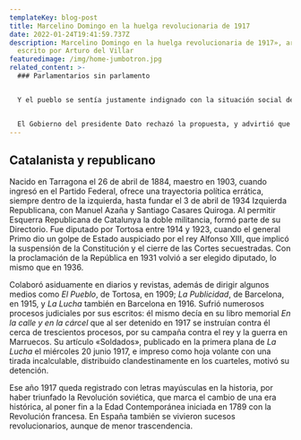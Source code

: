 ```yaml
---
templateKey: blog-post
title: Marcelino Domingo en la huelga revolucionaria de 1917
date: 2022-01-24T19:41:59.737Z
description: Marcelino Domingo en la huelga revolucionaria de 1917», artículo
  escrito por Arturo del Villar
featuredimage: /img/home-jumbotron.jpg
related_content: >-
  ### Parlamentarios sin parlamento


  Y el pueblo se sentía justamente indignado con la situación social del reino. Al empezar julio de 1917 las Cortes se hallaban cerradas, suspendidas las teóricas garantías constitucionales, y vigente una férrea censura de prensa. El jueves día 5 se reunió en el Ayuntamiento de Barcelona una asamblea de parlamentarios catalanes, diputados y senadores, que aprobó exigir al Gobierno de Madrid la inmediata convocatoria de Cortes Constituyentes. De no aceptarlo se celebraría una asamblea extraordinaria el jueves 19.


  El Gobierno del presidente Dato rechazó la propuesta, y advirtió que de celebrarse la reunión el día 19 sería un acto sedicioso castigado en el Código Penal. Sin miedo a la amenaza, ese día trataron de entrar en el Ayuntamiento 46 parlamentarios presentes, pero la Guardia Civil se lo impidió y les obligó a marcharse. Al día siguiente el pleno del Ayuntamiento y la Diputación elevaron sendas protestas por la suspensión del acto, pero al comenzar el día 19 una huelga de ferroviarios y tranvías eléctricos en Valencia, el tema de la Asamblea quedó pospuesto.
---
```

## Catalanista y republicano

Nacido en Tarragona el 26 de abril de 1884, maestro en 1903, cuando ingresó en el Partido Federal, ofrece una trayectoria política errática, siempre dentro de la izquierda, hasta fundar el 3 de abril de 1934 Izquierda Republicana, con Manuel Azaña y Santiago Casares Quiroga. Al permitir Esquerra Republicana de Catalunya la doble militancia, formó parte de su Directorio. Fue diputado por Tortosa entre 1914 y 1923, cuando el general Primo dio un golpe de Estado auspiciado por el rey Alfonso XIII, que implicó la suspensión de la Constitución y el cierre de las Cortes secuestradas. Con la proclamación de la República en 1931 volvió a ser elegido diputado, lo mismo que en 1936.

Colaboró asiduamente en diarios y revistas, además de dirigir algunos medios como *El Pueblo*, de Tortosa, en 1909; *La Publicidad*, de Barcelona, en 1915, y *La Lucha* también en Barcelona en 1916. Sufrió numerosos procesos judiciales por sus escritos: él mismo decía en su libro memorial *En la calle y en la cárcel* que al ser detenido en 1917 se instruían contra él cerca de trescientos procesos, por su campaña contra el rey y la guerra en Marruecos. Su artículo «Soldados», publicado en la primera plana de *La Lucha* el miércoles 20 junio 1917, e impreso como hoja volante con una tirada incalculable, distribuido clandestinamente en los cuarteles, motivó su detención.

Ese año 1917 queda registrado con letras mayúsculas en la historia, por haber triunfado la Revolución soviética, que marca el cambio de una era histórica, al poner fin a la Edad Contemporánea iniciada en 1789 con la Revolución francesa. En España también se vivieron sucesos revolucionarios, aunque de menor trascendencia.